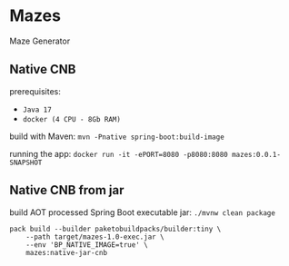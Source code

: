 # Mazes
Maze Generator

## Native CNB

prerequisites: 
* `Java 17`
* `docker (4 CPU - 8Gb RAM)`

build with Maven: `mvn -Pnative spring-boot:build-image `

running the app: `docker run -it -ePORT=8080 -p8080:8080 mazes:0.0.1-SNAPSHOT ` 

## Native CNB from jar

build AOT processed Spring Boot executable jar: `./mvnw clean package`

```shell
pack build --builder paketobuildpacks/builder:tiny \
    --path target/mazes-1.0-exec.jar \
    --env 'BP_NATIVE_IMAGE=true' \
    mazes:native-jar-cnb
```
